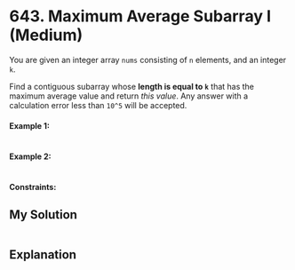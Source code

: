 # 643. Maximum Average Subarray I (Medium)

You are given an integer array `nums` consisting of `n` elements, and an integer `k`.

Find a contiguous subarray whose **length is equal to `k`** that has the maximum average value and return *this value*. Any answer with a calculation error less than `10^5` will be accepted.

#### Example 1:

```Python
```


#### Example 2:

```Python
```

#### Constraints:



## My Solution

```Python
```

## Explanation